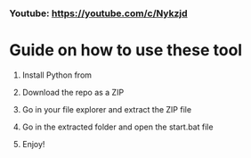 ### Youtube: https://youtube.com/c/Nykzjd ###
      
# Guide on how to use these tool    
            
1. Install Python from    
   
2. Download the repo as a ZIP       
    
3. Go in your file explorer and extract the ZIP file   
        
4. Go in the extracted folder and open the start.bat file         
     
5. Enjoy!        